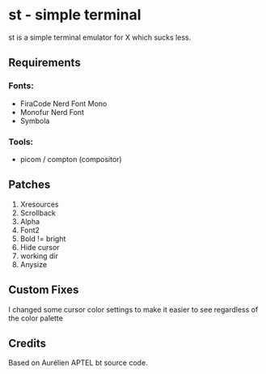 # st - simple terminal

st is a simple terminal emulator for X which sucks less.

## Requirements

### Fonts:

* FiraCode Nerd Font Mono
* Monofur Nerd Font
* Symbola

### Tools:

* picom / compton (compositor)

## Patches

1. Xresources
0. Scrollback
0. Alpha
0. Font2
0. Bold != bright
0. Hide cursor
0. working dir
0. Anysize

## Custom Fixes

I changed some cursor color settings to make it easier to see regardless of the
color palette

## Credits

Based on Aurélien APTEL <aurelien dot aptel at gmail dot com> bt source code.

